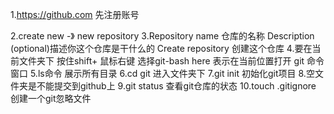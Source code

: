 1.https://github.com
先注册账号

2.create new -》 new repository
3.Repository name 仓库的名称
  Description (optional)描述你这个仓库是干什么的
  Create repository  创建这个仓库
4.要在当前文件夹下 按住shift+ 鼠标右键 选择git-bash here 
表示在当前位置打开 git 命令窗口
5.ls命令 展示所有目录
6.cd git 进入文件夹下
7.git init 初始化git项目
8.空文件夹是不能提交到github上
9.git status 查看git仓库的状态
10.touch .gitignore 创建一个git忽略文件